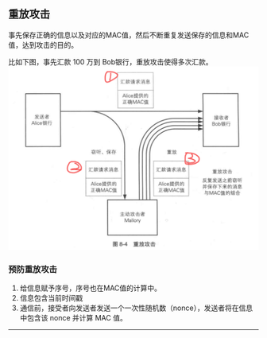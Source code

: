 ## 重放攻击

事先保存正确的信息以及对应的MAC值，然后不断重复发送保存的信息和MAC值，达到攻击的目的。

比如下图，事先汇款 100 万到 Bob银行，重放攻击使得多次汇款。
![](../Attachment_box/Pasted%20image%2020250719091753.png)


### 预防重放攻击
1. 给信息赋予序号，序号也在MAC值的计算中。
2. 信息包含当前时间戳
3. 通信前，接受者向发送者发送一个一次性随机数（nonce），发送者将在信息中包含该 nonce 并计算 MAC 值。

----
